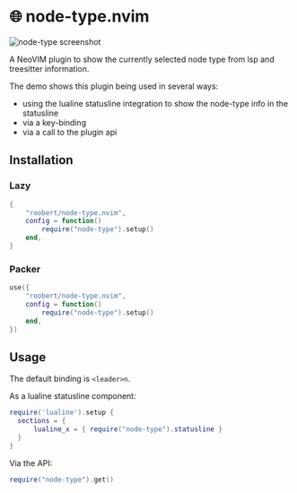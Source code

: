 # :globe_with_meridians: node-type.nvim

![node-type screenshot](https://user-images.githubusercontent.com/226654/216843214-50cace9a-a6dc-4654-aa36-bffc4aba1856.gif)

A NeoVIM plugin to show the currently selected node type from lsp and treesitter
information.

The demo shows this plugin being used in several ways:
* using the lualine statusline integration to show the node-type info in the statusline
* via a key-binding
* via a call to the plugin api

## Installation

### Lazy

``` lua
{
    "roobert/node-type.nvim",
    config = function()
        require("node-type").setup()
    end,
}
```

### Packer

``` lua
use({
    "roobert/node-type.nvim",
    config = function()
        require("node-type").setup()
    end,
})
```

## Usage

The default binding is `<leader>n`.

As a lualine statusline component:

``` lua
require('lualine').setup {
  sections = {
      lualine_x = { require("node-type").statusline }
  }
}
```

Via the API:

``` lua
require("node-type").get()
```

